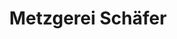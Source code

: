 ---
title: "Metzgerei Schäfer"
url: /weinstadt/metzgerei-schaefer-struempfelbacher-strasse/
shop: Metzgerei
---
